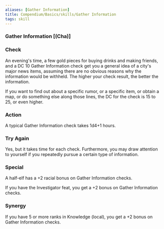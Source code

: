 ```yaml
---
aliases: [Gather Information]
title: Compendium/Basics/skills/Gather Information
tags: skill
---
```

### Gather Information [(Cha)]

### Check
An evening's time, a few gold pieces for buying drinks and
making friends, and a DC 10 Gather Information check get you a general
idea of a city's major news items, assuming there are no obvious reasons
why the information would be withheld. The higher your check result, the
better the information.

If you want to find out about a specific rumor, or a specific item, or
obtain a map, or do something else along those lines, the DC for the
check is 15 to 25, or even higher.

### Action
A typical Gather Information check takes 1d4+1 hours.

### Try Again
Yes, but it takes time for each check. Furthermore, you
may draw attention to yourself if you repeatedly pursue a certain type
of information.

### Special
A half-elf has a +2 racial bonus on Gather Information
checks.

If you have the Investigator feat, you get a +2 bonus on Gather
Information checks.

### Synergy
If you have 5 or more ranks in Knowledge (local), you get a
+2 bonus on Gather Information checks.
